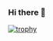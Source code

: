 ### Hi there 👋

[![trophy](https://github-profile-trophy.vercel.app/?username=filippopelloia&theme=onedark&column=6)](https://github.com/ryo-ma/github-profile-trophy)

<!--
**filippopelloia/filippopelloia** is a ✨ _special_ ✨ repository because its `README.md` (this file) appears on your GitHub profile.

Here are some ideas to get you started:

- 🔭 I’m currently working on ...
- 🌱 I’m currently learning ...
- 👯 I’m looking to collaborate on ...
- 🤔 I’m looking for help with ...
- 💬 Ask me about ...
- 📫 How to reach me: ...
- 😄 Pronouns: ...
- ⚡ Fun fact: ...
-->
